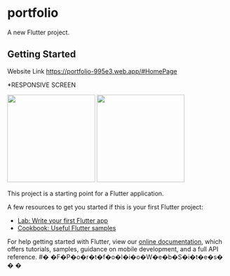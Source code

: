 # portfolio

A new Flutter project.

## Getting Started
Website Link 
https://portfolio-995e3.web.app/#HomePage

*RESPONSIVE SCREEN

<img src="https://user-images.githubusercontent.com/53872301/164890561-88b07344-72cf-4847-83bb-c36ecb69aca3.png" width="200"/>
<img src="https://user-images.githubusercontent.com/53872301/164890558-b0b57fc4-4361-4c03-90fd-01f0da383de5.png" width="200"/>




This project is a starting point for a Flutter application.

A few resources to get you started if this is your first Flutter project:

- [Lab: Write your first Flutter app](https://flutter.dev/docs/get-started/codelab)
- [Cookbook: Useful Flutter samples](https://flutter.dev/docs/cookbook)

For help getting started with Flutter, view our
[online documentation](https://flutter.dev/docs), which offers tutorials,
samples, guidance on mobile development, and a full API reference.
#� �F�P�o�r�t�f�o�l�i�o�W�e�b�S�i�t�e�s�
�
�
